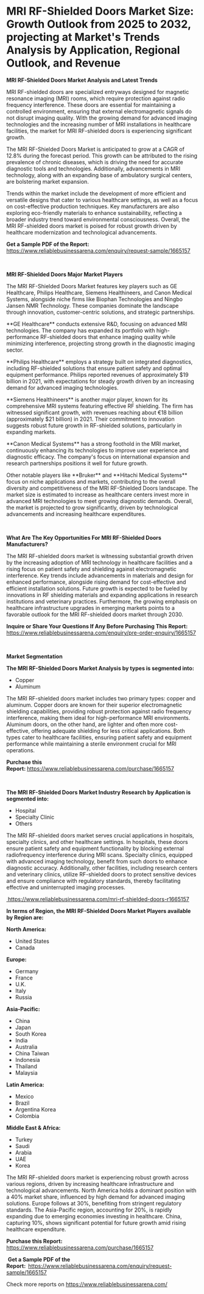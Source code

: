 <p><h1>MRI RF-Shielded Doors Market Size: Growth Outlook from 2025 to 2032, projecting at Market's Trends Analysis by Application, Regional Outlook, and Revenue</h1></p><p><strong>MRI RF-Shielded Doors Market Analysis and Latest Trends</strong></p>
<p><p>MRI RF-shielded doors are specialized entryways designed for magnetic resonance imaging (MRI) rooms, which require protection against radio frequency interference. These doors are essential for maintaining a controlled environment, ensuring that external electromagnetic signals do not disrupt imaging quality. With the growing demand for advanced imaging technologies and the increasing number of MRI installations in healthcare facilities, the market for MRI RF-shielded doors is experiencing significant growth.</p><p>The MRI RF-Shielded Doors Market is anticipated to grow at a CAGR of 12.8% during the forecast period. This growth can be attributed to the rising prevalence of chronic diseases, which is driving the need for accurate diagnostic tools and technologies. Additionally, advancements in MRI technology, along with an expanding base of ambulatory surgical centers, are bolstering market expansion. </p><p>Trends within the market include the development of more efficient and versatile designs that cater to various healthcare settings, as well as a focus on cost-effective production techniques. Key manufacturers are also exploring eco-friendly materials to enhance sustainability, reflecting a broader industry trend toward environmental consciousness. Overall, the MRI RF-shielded doors market is poised for robust growth driven by healthcare modernization and technological advancements.</p></p>
<p><strong>Get a Sample PDF of the Report:&nbsp;</strong> <a href="https://www.reliablebusinessarena.com/enquiry/request-sample/1665157?utm_campaign=2799&utm_medium=2&utm_source=Github&utm_content=ia&utm_term=27022025&utm_id=mri-rf-shielded-doors">https://www.reliablebusinessarena.com/enquiry/request-sample/1665157</a></p>
<p>&nbsp;</p>
<p><strong>MRI RF-Shielded Doors Major Market Players</strong></p>
<p><p>The MRI RF-Shielded Doors Market features key players such as GE Healthcare, Philips Healthcare, Siemens Healthineers, and Canon Medical Systems, alongside niche firms like Biophan Technologies and Ningbo Jansen NMR Technology. These companies dominate the landscape through innovation, customer-centric solutions, and strategic partnerships.</p><p>**GE Healthcare** conducts extensive R&D, focusing on advanced MRI technologies. The company has expanded its portfolio with high-performance RF-shielded doors that enhance imaging quality while minimizing interference, projecting strong growth in the diagnostic imaging sector.</p><p>**Philips Healthcare** employs a strategy built on integrated diagnostics, including RF-shielded solutions that ensure patient safety and optimal equipment performance. Philips reported revenues of approximately $19 billion in 2021, with expectations for steady growth driven by an increasing demand for advanced imaging technologies.</p><p>**Siemens Healthineers** is another major player, known for its comprehensive MRI systems featuring effective RF shielding. The firm has witnessed significant growth, with revenues reaching about €18 billion (approximately $21 billion) in 2021. Their commitment to innovation suggests robust future growth in RF-shielded solutions, particularly in expanding markets.</p><p>**Canon Medical Systems** has a strong foothold in the MRI market, continuously enhancing its technologies to improve user experience and diagnostic efficacy. The company's focus on international expansion and research partnerships positions it well for future growth.</p><p>Other notable players like **Bruker** and **Hitachi Medical Systems** focus on niche applications and markets, contributing to the overall diversity and competitiveness of the MRI RF-Shielded Doors landscape. The market size is estimated to increase as healthcare centers invest more in advanced MRI technologies to meet growing diagnostic demands. Overall, the market is projected to grow significantly, driven by technological advancements and increasing healthcare expenditures.</p></p>
<p>&nbsp;</p>
<p><strong>What Are The Key Opportunities For MRI RF-Shielded Doors Manufacturers?</strong></p>
<p><p>The MRI RF-shielded doors market is witnessing substantial growth driven by the increasing adoption of MRI technology in healthcare facilities and a rising focus on patient safety and shielding against electromagnetic interference. Key trends include advancements in materials and design for enhanced performance, alongside rising demand for cost-effective and efficient installation solutions. Future growth is expected to be fueled by innovations in RF shielding materials and expanding applications in research institutions and veterinary practices. Furthermore, the growing emphasis on healthcare infrastructure upgrades in emerging markets points to a favorable outlook for the MRI RF-shielded doors market through 2030.</p></p>
<p><strong>Inquire or Share Your Questions If Any Before Purchasing This Report:</strong> <a href="https://www.reliablebusinessarena.com/enquiry/pre-order-enquiry/1665157?utm_campaign=2799&utm_medium=2&utm_source=Github&utm_content=ia&utm_term=27022025&utm_id=mri-rf-shielded-doors">https://www.reliablebusinessarena.com/enquiry/pre-order-enquiry/1665157</a></p>
<p>&nbsp;</p>
<p><strong>Market Segmentation</strong></p>
<p><strong>The MRI RF-Shielded Doors Market Analysis by types is segmented into:</strong></p>
<p><ul><li>Copper</li><li>Aluminum</li></ul></p>
<p><p>The MRI RF-shielded doors market includes two primary types: copper and aluminum. Copper doors are known for their superior electromagnetic shielding capabilities, providing robust protection against radio frequency interference, making them ideal for high-performance MRI environments. Aluminum doors, on the other hand, are lighter and often more cost-effective, offering adequate shielding for less critical applications. Both types cater to healthcare facilities, ensuring patient safety and equipment performance while maintaining a sterile environment crucial for MRI operations.</p></p>
<p><strong>Purchase this Report:&nbsp;</strong><a href="https://www.reliablebusinessarena.com/purchase/1665157?utm_campaign=2799&utm_medium=2&utm_source=Github&utm_content=ia&utm_term=27022025&utm_id=mri-rf-shielded-doors">https://www.reliablebusinessarena.com/purchase/1665157</a></p>
<p>&nbsp;</p>
<p><strong>The MRI RF-Shielded Doors Market Industry Research by Application is segmented into:</strong></p>
<p><ul><li>Hospital</li><li>Specialty Clinic</li><li>Others</li></ul></p>
<p><p>The MRI RF-shielded doors market serves crucial applications in hospitals, specialty clinics, and other healthcare settings. In hospitals, these doors ensure patient safety and equipment functionality by blocking external radiofrequency interference during MRI scans. Specialty clinics, equipped with advanced imaging technology, benefit from such doors to enhance diagnostic accuracy. Additionally, other facilities, including research centers and veterinary clinics, utilize RF-shielded doors to protect sensitive devices and ensure compliance with regulatory standards, thereby facilitating effective and uninterrupted imaging processes.</p></p>
<p><a href="https://www.reliablebusinessarena.com/mri-rf-shielded-doors-r1665157?utm_campaign=2799&utm_medium=2&utm_source=Github&utm_content=ia&utm_term=27022025&utm_id=mri-rf-shielded-doors">&nbsp;https://www.reliablebusinessarena.com/mri-rf-shielded-doors-r1665157</a></p>
<p><strong>In terms of Region, the MRI RF-Shielded Doors Market Players available by Region are:</strong></p>
<p>
    <p> <strong> North America: </strong>
        <ul>
            <li>United States</li>
            <li>Canada</li>
        </ul>
        </p> 
    <p> <strong> Europe: </strong>
        <ul>
            <li>Germany</li>
            <li>France</li>
            <li>U.K.</li>
            <li>Italy</li>
            <li>Russia</li>
        </ul>
        </p> 
    <p> <strong> Asia-Pacific: </strong>
        <ul>
            <li>China</li>
            <li>Japan</li>
            <li>South Korea</li>
            <li>India</li>
            <li>Australia</li>
            <li>China Taiwan</li>
            <li>Indonesia</li>
            <li>Thailand</li>
            <li>Malaysia</li>
        </ul>
        </p> 
    <p> <strong> Latin America: </strong>
        <ul>
            <li>Mexico</li>
            <li>Brazil</li>
            <li>Argentina Korea</li>
            <li>Colombia</li>
        </ul>
        </p> 
    <p> <strong> Middle East & Africa: </strong>
        <ul>
            <li>Turkey</li>
            <li>Saudi</li>
            <li>Arabia</li>
            <li>UAE</li>
            <li>Korea</li>
        </ul>
    </p>
    </p>
<p><p>The MRI RF-shielded doors market is experiencing robust growth across various regions, driven by increasing healthcare infrastructure and technological advancements. North America holds a dominant position with a 40% market share, influenced by high demand for advanced imaging solutions. Europe follows at 30%, benefiting from stringent regulatory standards. The Asia-Pacific region, accounting for 20%, is rapidly expanding due to emerging economies investing in healthcare. China, capturing 10%, shows significant potential for future growth amid rising healthcare expenditure.</p></p>
<p><strong>Purchase this Report: </strong><a href="https://www.reliablebusinessarena.com/purchase/1665157?utm_campaign=2799&utm_medium=2&utm_source=Github&utm_content=ia&utm_term=27022025&utm_id=mri-rf-shielded-doors">https://www.reliablebusinessarena.com/purchase/1665157</a></p>
<p>&nbsp;<strong>Get a Sample PDF of the Report:&nbsp;&nbsp;</strong><a href="https://www.reliablebusinessarena.com/enquiry/request-sample/1665157?utm_campaign=2799&utm_medium=2&utm_source=Github&utm_content=ia&utm_term=27022025&utm_id=mri-rf-shielded-doors">https://www.reliablebusinessarena.com/enquiry/request-sample/1665157</a></p>
<p><strong></strong></p>
<p>Check more reports on <a href="https://www.reliablebusinessarena.com/?utm_campaign=2799&utm_medium=2&utm_source=Github&utm_content=ia&utm_term=27022025&utm_id=mri-rf-shielded-doors">https://www.reliablebusinessarena.com/</a></p>